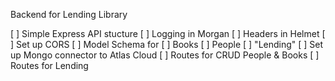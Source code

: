 Backend for Lending Library

[ ] Simple Express API stucture
    [ ] Logging in Morgan
    [ ] Headers in Helmet
    [ ] Set up CORS
[ ] Model Schema for 
    [ ] Books
    [ ] People
    [ ] "Lending"
[ ] Set up Mongo connector to Atlas Cloud
[ ] Routes for CRUD People & Books
[ ] Routes for Lending
